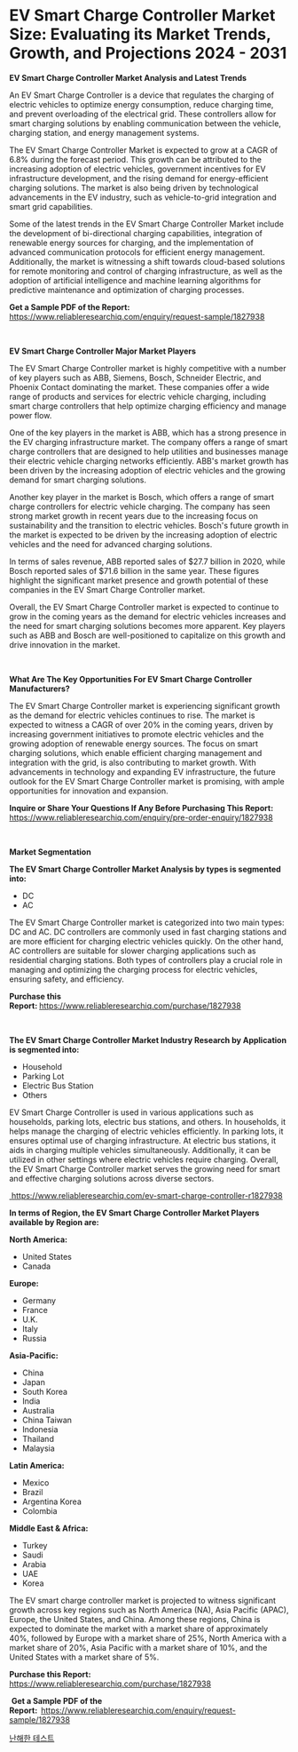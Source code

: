 <p><h1>EV Smart Charge Controller Market Size: Evaluating its Market Trends, Growth, and Projections 2024 - 2031</h1></p><p><strong>EV Smart Charge Controller Market Analysis and Latest Trends</strong></p>
<p><p>An EV Smart Charge Controller is a device that regulates the charging of electric vehicles to optimize energy consumption, reduce charging time, and prevent overloading of the electrical grid. These controllers allow for smart charging solutions by enabling communication between the vehicle, charging station, and energy management systems.</p><p>The EV Smart Charge Controller Market is expected to grow at a CAGR of 6.8% during the forecast period. This growth can be attributed to the increasing adoption of electric vehicles, government incentives for EV infrastructure development, and the rising demand for energy-efficient charging solutions. The market is also being driven by technological advancements in the EV industry, such as vehicle-to-grid integration and smart grid capabilities.</p><p>Some of the latest trends in the EV Smart Charge Controller Market include the development of bi-directional charging capabilities, integration of renewable energy sources for charging, and the implementation of advanced communication protocols for efficient energy management. Additionally, the market is witnessing a shift towards cloud-based solutions for remote monitoring and control of charging infrastructure, as well as the adoption of artificial intelligence and machine learning algorithms for predictive maintenance and optimization of charging processes.</p></p>
<p><strong>Get a Sample PDF of the Report:&nbsp;</strong> <a href="https://www.reliableresearchiq.com/enquiry/request-sample/1827938">https://www.reliableresearchiq.com/enquiry/request-sample/1827938</a></p>
<p>&nbsp;</p>
<p><strong>EV Smart Charge Controller Major Market Players</strong></p>
<p><p>The EV Smart Charge Controller market is highly competitive with a number of key players such as ABB, Siemens, Bosch, Schneider Electric, and Phoenix Contact dominating the market. These companies offer a wide range of products and services for electric vehicle charging, including smart charge controllers that help optimize charging efficiency and manage power flow.</p><p>One of the key players in the market is ABB, which has a strong presence in the EV charging infrastructure market. The company offers a range of smart charge controllers that are designed to help utilities and businesses manage their electric vehicle charging networks efficiently. ABB's market growth has been driven by the increasing adoption of electric vehicles and the growing demand for smart charging solutions.</p><p>Another key player in the market is Bosch, which offers a range of smart charge controllers for electric vehicle charging. The company has seen strong market growth in recent years due to the increasing focus on sustainability and the transition to electric vehicles. Bosch's future growth in the market is expected to be driven by the increasing adoption of electric vehicles and the need for advanced charging solutions.</p><p>In terms of sales revenue, ABB reported sales of $27.7 billion in 2020, while Bosch reported sales of $71.6 billion in the same year. These figures highlight the significant market presence and growth potential of these companies in the EV Smart Charge Controller market.</p><p>Overall, the EV Smart Charge Controller market is expected to continue to grow in the coming years as the demand for electric vehicles increases and the need for smart charging solutions becomes more apparent. Key players such as ABB and Bosch are well-positioned to capitalize on this growth and drive innovation in the market.</p></p>
<p>&nbsp;</p>
<p><strong>What Are The Key Opportunities For EV Smart Charge Controller Manufacturers?</strong></p>
<p><p>The EV Smart Charge Controller market is experiencing significant growth as the demand for electric vehicles continues to rise. The market is expected to witness a CAGR of over 20% in the coming years, driven by increasing government initiatives to promote electric vehicles and the growing adoption of renewable energy sources. The focus on smart charging solutions, which enable efficient charging management and integration with the grid, is also contributing to market growth. With advancements in technology and expanding EV infrastructure, the future outlook for the EV Smart Charge Controller market is promising, with ample opportunities for innovation and expansion.</p></p>
<p><strong>Inquire or Share Your Questions If Any Before Purchasing This Report:</strong> <a href="https://www.reliableresearchiq.com/enquiry/pre-order-enquiry/1827938">https://www.reliableresearchiq.com/enquiry/pre-order-enquiry/1827938</a></p>
<p>&nbsp;</p>
<p><strong>Market Segmentation</strong></p>
<p><strong>The EV Smart Charge Controller Market Analysis by types is segmented into:</strong></p>
<p><ul><li>DC</li><li>AC</li></ul></p>
<p><p>The EV Smart Charge Controller market is categorized into two main types: DC and AC. DC controllers are commonly used in fast charging stations and are more efficient for charging electric vehicles quickly. On the other hand, AC controllers are suitable for slower charging applications such as residential charging stations. Both types of controllers play a crucial role in managing and optimizing the charging process for electric vehicles, ensuring safety, and efficiency.</p></p>
<p><strong>Purchase this Report:&nbsp;</strong><a href="https://www.reliableresearchiq.com/purchase/1827938">https://www.reliableresearchiq.com/purchase/1827938</a></p>
<p>&nbsp;</p>
<p><strong>The EV Smart Charge Controller Market Industry Research by Application is segmented into:</strong></p>
<p><ul><li>Household</li><li>Parking Lot</li><li>Electric Bus Station</li><li>Others</li></ul></p>
<p><p>EV Smart Charge Controller is used in various applications such as households, parking lots, electric bus stations, and others. In households, it helps manage the charging of electric vehicles efficiently. In parking lots, it ensures optimal use of charging infrastructure. At electric bus stations, it aids in charging multiple vehicles simultaneously. Additionally, it can be utilized in other settings where electric vehicles require charging. Overall, the EV Smart Charge Controller market serves the growing need for smart and effective charging solutions across diverse sectors.</p></p>
<p><a href="https://www.reliableresearchiq.com/ev-smart-charge-controller-r1827938">&nbsp;https://www.reliableresearchiq.com/ev-smart-charge-controller-r1827938</a></p>
<p><strong>In terms of Region, the EV Smart Charge Controller Market Players available by Region are:</strong></p>
<p>
    <p> <strong> North America: </strong>
        <ul>
            <li>United States</li>
            <li>Canada</li>
        </ul>
        </p> 
    <p> <strong> Europe: </strong>
        <ul>
            <li>Germany</li>
            <li>France</li>
            <li>U.K.</li>
            <li>Italy</li>
            <li>Russia</li>
        </ul>
        </p> 
    <p> <strong> Asia-Pacific: </strong>
        <ul>
            <li>China</li>
            <li>Japan</li>
            <li>South Korea</li>
            <li>India</li>
            <li>Australia</li>
            <li>China Taiwan</li>
            <li>Indonesia</li>
            <li>Thailand</li>
            <li>Malaysia</li>
        </ul>
        </p> 
    <p> <strong> Latin America: </strong>
        <ul>
            <li>Mexico</li>
            <li>Brazil</li>
            <li>Argentina Korea</li>
            <li>Colombia</li>
        </ul>
        </p> 
    <p> <strong> Middle East & Africa: </strong>
        <ul>
            <li>Turkey</li>
            <li>Saudi</li>
            <li>Arabia</li>
            <li>UAE</li>
            <li>Korea</li>
        </ul>
    </p>
    </p>
<p><p>The EV smart charge controller market is projected to witness significant growth across key regions such as North America (NA), Asia Pacific (APAC), Europe, the United States, and China. Among these regions, China is expected to dominate the market with a market share of approximately 40%, followed by Europe with a market share of 25%, North America with a market share of 20%, Asia Pacific with a market share of 10%, and the United States with a market share of 5%.</p></p>
<p><strong>Purchase this Report: </strong><a href="https://www.reliableresearchiq.com/purchase/1827938">https://www.reliableresearchiq.com/purchase/1827938</a></p>
<p>&nbsp;<strong>Get a Sample PDF of the Report:&nbsp;&nbsp;</strong><a href="https://www.reliableresearchiq.com/enquiry/request-sample/1827938">https://www.reliableresearchiq.com/enquiry/request-sample/1827938</a></p>
<p><strong></strong></p>
<p><p><a href="https://github.com/hxzi07639916/Market-Research-Report-List-3/blob/main/907880671154.md">난해한 테스트</a></p></p>